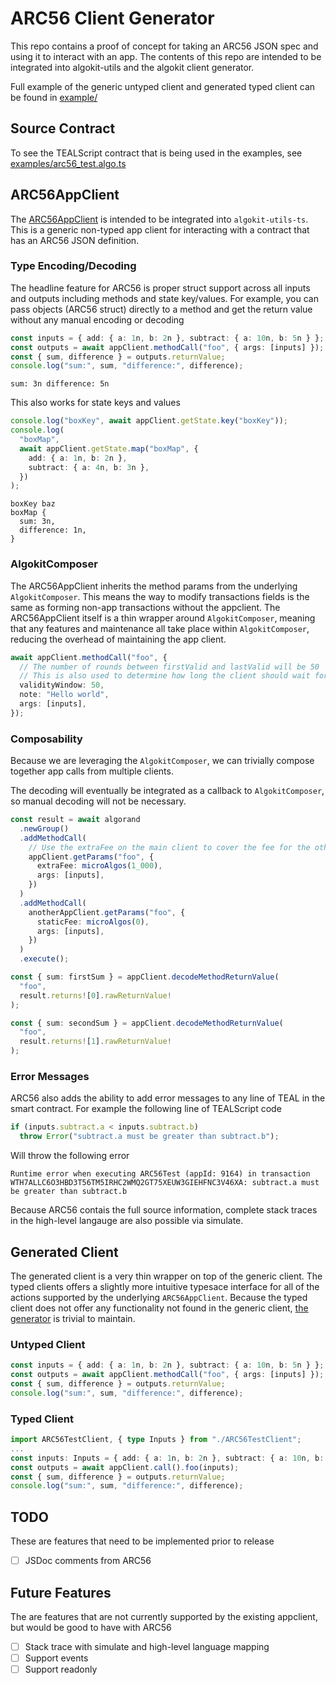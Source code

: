 # ARC56 Client Generator

This repo contains a proof of concept for taking an ARC56 JSON spec and using it to interact with an app. The contents of this repo are intended to be integrated into algokit-utils and the algokit client generator.

Full example of the generic untyped client and generated typed client can be found in [example/](./example)

## Source Contract

To see the TEALScript contract that is being used in the examples, see [examples/arc56_test.algo.ts](./example/arc56_test.algo.ts)

## ARC56AppClient

The [ARC56AppClient](src/arc56_client.ts) is intended to be integrated into `algokit-utils-ts`. This is a generic non-typed app client for interacting with a contract that has an ARC56 JSON definition.

### Type Encoding/Decoding

The headline feature for ARC56 is proper struct support across all inputs and outputs including methods and state key/values. For example, you can pass objects (ARC56 struct) directly to a method and get the return value without any manual encoding or decoding

```ts
const inputs = { add: { a: 1n, b: 2n }, subtract: { a: 10n, b: 5n } };
const outputs = await appClient.methodCall("foo", { args: [inputs] });
const { sum, difference } = outputs.returnValue;
console.log("sum:", sum, "difference:", difference);
```

```
sum: 3n difference: 5n
```

This also works for state keys and values

```ts
console.log("boxKey", await appClient.getState.key("boxKey"));
console.log(
  "boxMap",
  await appClient.getState.map("boxMap", {
    add: { a: 1n, b: 2n },
    subtract: { a: 4n, b: 3n },
  })
);
```

```
boxKey baz
boxMap {
  sum: 3n,
  difference: 1n,
}
```

### AlgokitComposer

The ARC56AppClient inherits the method params from the underlying `AlgokitComposer`. This means the way to modify transactions fields is the same as forming non-app transactions without the appclient. The ARC56AppClient itself is a thin wrapper around `AlgokitComposer`, meaning that any features and maintenance all take place within `AlgokitComposer`, reducing the overhead of maintaining the app client.

```ts
await appClient.methodCall("foo", {
  // The number of rounds between firstValid and lastValid will be 50
  // This is also used to determine how long the client should wait for confirmation
  validityWindow: 50,
  note: "Hello world",
  args: [inputs],
});
```

### Composability

Because we are leveraging the `AlgokitComposer`, we can trivially compose together app calls from multiple clients.

The decoding will eventually be integrated as a callback to `AlgokitComposer`, so manual decoding will not be necessary.

```ts
const result = await algorand
  .newGroup()
  .addMethodCall(
    // Use the extraFee on the main client to cover the fee for the other client
    appClient.getParams("foo", {
      extraFee: microAlgos(1_000),
      args: [inputs],
    })
  )
  .addMethodCall(
    anotherAppClient.getParams("foo", {
      staticFee: microAlgos(0),
      args: [inputs],
    })
  )
  .execute();

const { sum: firstSum } = appClient.decodeMethodReturnValue(
  "foo",
  result.returns![0].rawReturnValue!
);

const { sum: secondSum } = appClient.decodeMethodReturnValue(
  "foo",
  result.returns![1].rawReturnValue!
);
```

### Error Messages

ARC56 also adds the ability to add error messages to any line of TEAL in the smart contract. For example the following line of TEALScript code

```ts
if (inputs.subtract.a < inputs.subtract.b)
  throw Error("subtract.a must be greater than subtract.b");
```

Will throw the following error

```
Runtime error when executing ARC56Test (appId: 9164) in transaction WTH7ALLC6O3HBD3T56TM5IRHC2WMQ2GT75XEUW3GIEHFNC3V46XA: subtract.a must be greater than subtract.b
```

Because ARC56 contais the full source information, complete stack traces in the high-level langauge are also possible via simulate.

## Generated Client

The generated client is a very thin wrapper on top of the generic client. The typed clients offers a slightly more intuitive typesace interface for all of the actions supported by the underlying `ARC56AppClient`. Because the typed client does not offer any functionality not found in the generic client, [the generator](./src/index.ts) is trivial to maintain.

### Untyped Client

```ts
const inputs = { add: { a: 1n, b: 2n }, subtract: { a: 10n, b: 5n } };
const outputs = await appClient.methodCall("foo", { args: [inputs] });
const { sum, difference } = outputs.returnValue;
console.log("sum:", sum, "difference:", difference);
```

### Typed Client

```ts
import ARC56TestClient, { type Inputs } from "./ARC56TestClient";
...
const inputs: Inputs = { add: { a: 1n, b: 2n }, subtract: { a: 10n, b: 5n } };
const outputs = await appClient.call().foo(inputs);
const { sum, difference } = outputs.returnValue;
console.log("sum:", sum, "difference:", difference);
```

## TODO

These are features that need to be implemented prior to release

- [ ] JSDoc comments from ARC56

## Future Features

The are features that are not currently supported by the existing appclient, but would be good to have with ARC56

- [ ] Stack trace with simulate and high-level language mapping
- [ ] Support events
- [ ] Support readonly
